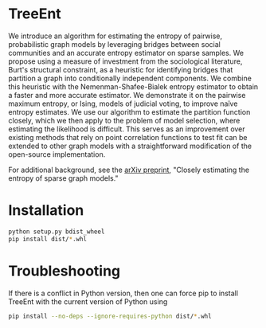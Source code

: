 # TreeEnt

We introduce an algorithm for estimating the entropy of pairwise, probabilistic
graph models by leveraging bridges between social communities and an accurate
entropy estimator on sparse samples. We propose using a measure of investment
from the sociological literature, Burt's structural constraint, as a heuristic
for identifying bridges that partition a graph into conditionally independent
components. We combine this heuristic with the Nemenman-Shafee-Bialek entropy
estimator to obtain a faster and more accurate estimator. We demonstrate it on
the pairwise maximum entropy, or Ising, models of judicial voting, to improve
na&iuml;ve entropy estimates. We use our algorithm to estimate the partition
function closely, which we then apply to the problem of model selection, where
estimating the likelihood is difficult. This serves as an improvement over
existing methods that rely on point correlation functions to test fit can be
extended to other graph models with a straightforward modification of the
open-source implementation.

For additional background, see the [arXiv
preprint](https://arxiv.org/abs/2301.04768), "Closely estimating the entropy of
sparse graph models."

# Installation
```bash
python setup.py bdist_wheel
pip install dist/*.whl
```

# Troubleshooting
If there is a conflict in Python version, then one can force pip to install TreeEnt with the current version
of Python using
```bash
pip install --no-deps --ignore-requires-python dist/*.whl
```
